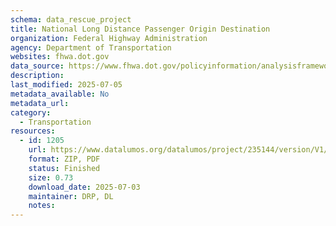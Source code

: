 ```yaml
---
schema: data_rescue_project 
title: National Long Distance Passenger Origin Destination
organization: Federal Highway Administration
agency: Department of Transportation
websites: fhwa.dot.gov
data_source: https://www.fhwa.dot.gov/policyinformation/analysisframework/01.cfm
description: 
last_modified: 2025-07-05
metadata_available: No
metadata_url: 
category:
  - Transportation 
resources:
  - id: 1205
    url: https://www.datalumos.org/datalumos/project/235144/version/V1/view
    format: ZIP, PDF
    status: Finished
    size: 0.73
    download_date: 2025-07-03
    maintainer: DRP, DL
    notes: 
---
```

